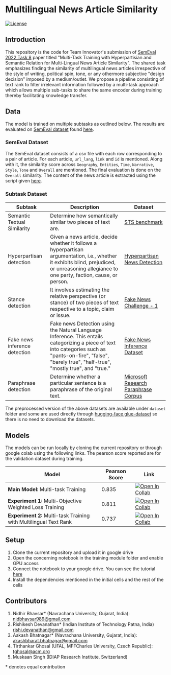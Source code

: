 
# Multilingual News Article Similarity
[![License](https://img.shields.io/badge/License-Apache_2.0-blue.svg)](https://opensource.org/licenses/Apache-2.0)

## Introduction
This repository is the code for Team Innovator's submission of [SemEval 2022 Task 8](https://competitions.codalab.org/competitions/33835) paper titled "Multi-Task Training with Hyperpartisian and Semantic Relation for Multi-Lingual News Article Similarity". The shared task emphasizes finding the similarity of multilingual news articles irrespective of the style of writing, political spin, tone, or any othermore subjective "design decision" imposed by a medium/outlet. We propose a pipeline consisting of text rank to filter irrelevant information followed by a multi-task approach which allows multiple sub-tasks to share the same encoder during training thereby facilitating knowledge transfer. 

## Data
The model is trained on multiple subtasks as outlined below. The results are evaluated on [SemEval dataset](https://competitions.codalab.org/competitions/33835#learn_the_details-timetable) found [here](https://competitions.codalab.org/my/datasets/download/8379dc75-c824-4ea7-bf00-9d29cb644af5).  

### SemEval Dataset
The SemEval dataset consists of a csv file with each row corresponding to a pair of article. For each article, `url_lang`, `link` and `id` is mentioned. Along with it, the similarity score across `Geography`, `Entities`, `Time`, `Narrative`, `Style`, `Tone` and `Overall` are mentioned. The final evaluation is done on the `Overall` similarity. The content of the news article is extracted using the script given [here](https://github.com/euagendas/semeval_8_2022_ia_downloader).

### Subtask Dataset

| Subtask | Description | Dataset |
|--|--|--|
| Semantic Textual Similarity  | Determine how semantically similar two pieces of text are. | [STS benchmark](https://huggingface.co/datasets/glue#stsb) |
| Hyperpartisan detection | Given a news article, decide whether it follows a hyperpartisan argumentation, i.e., whether it exhibits blind, prejudiced, or unreasoning allegiance to one party, faction, cause, or person. | [Hyperpartisan News Detection](https://pan.webis.de/data.html#pan-semeval-hyperpartisan-news-detection-19) |
| Stance detection | It involves estimating the relative perspective (or stance) of two pieces of text respective to a topic, claim or issue. | [Fake News Challenge - 1](https://github.com/FakeNewsChallenge/fnc-1) |
| Fake news inference detection | Fake news Detection using the Natural Language Inference. This entails categorizing a piece of text into categories such as "pants-on-fire", "false", "barely true", "half-true", "mostly true", and "true." | [Fake News Inference Dataset](https://ieee-dataport.org/open-access/fnid-fake-news-inference-dataset) |
| Paraphrase detection | Determine whether a particular sentence is a paraphrase of the original text. | [Microsoft Research Paraphrase Corpus](https://huggingface.co/datasets/glue#mrpc) |

The preprocessed version of the above datasets are available under `dataset` folder and some are used directly through [hugging-face glue-dataset](https://huggingface.co/datasets/glue) so there is no need to download the datasets. 

## Models
The models can be run locally by cloning the current repository or through google colab using the following links. The pearson score reported are for the validation dataset during training.

| Model | Pearson Score | Link |
|--|--|--|
| **Main Model:** Multi-task Training | 0.835 | [![Open In Collab](https://colab.research.google.com/assets/colab-badge.svg)](https://colab.research.google.com/drive/16OqdubHi1OZDhr7Y6XsVyMwIfn7nmImo?usp=sharing) |
| **Experiment 1:** Multi-Objective Weighted Loss Training | 0.811|[![Open In Collab](https://colab.research.google.com/assets/colab-badge.svg)](https://colab.research.google.com/drive/1lgA3N4kqCnsmrU7i34AvJvsmJCe6d4jh?usp=sharing) |
| **Experiment 2:** Multi-task Training with Multilingual Text Rank | 0.737|[![Open In Collab](https://colab.research.google.com/assets/colab-badge.svg)](https://colab.research.google.com/drive/1ZTdl_Qq-TkAJaznYWcQ2ZkpjjLdIj0VM?usp=sharing) |

## Setup
1. Clone the current repository and upload it in google drive 
2. Open the concerning notebook in the training module folder and enable GPU access
3. Connect the notebook to your google drive. You can see the tutorial [here](https://colab.research.google.com/notebooks/io.ipynb)
4. Install the dependencies mentioned in the initial cells and the rest of the cells

## Contributors
1. Nidhir Bhavsar* (Navrachana University, Gujarat, India):  nidbhavsar989@gmail.com
2. Rishikesh Devanathan* (Indian Institute of Technology Patna, India) rishi.devanathan@gmail.com
3. Aakash Bhatnagar*  (Navrachana University, Gujarat, India):  akashbharat.bhatnagar@gmail.com 
4. Tirthankar Ghosal (UFAL, MFFCharles University, Czech Republic):    tghosal@acm.org
5. Muskaan Singh (IDIAP Research Institute, Switzerland)

\* denotes equal contribution
